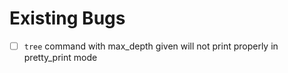 # Existing Bugs
-[ ] `tree` command with max_depth given will not print properly in pretty_print mode